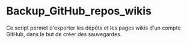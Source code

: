# Backup_GitHub_repos_wikis
Ce script permet d'exporter les dépôts et les pages wikis d'un compte GitHub, dans le but de créer des sauvegardes.

